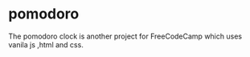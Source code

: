 # pomodoro

The pomodoro clock is another project for FreeCodeCamp which uses vanila js ,html and css.


